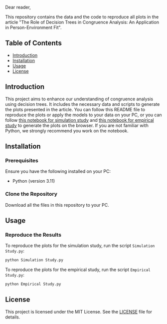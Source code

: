 Dear reader,

This repository contains the data and the code to reproduce all plots in the article "The Role of Decision Trees in Congruence Analysis: An Application in Person-Environment Fit".

## Table of Contents

- [Introduction](#introduction)
- [Installation](#installation)
- [Usage](#usage)
- [License](#license)

## Introduction

This project aims to enhance our understanding of congruence analysis using decision trees. It includes the necessary data and scripts to generate the plots presented in the article. You can follow this README file to reproduce the plots or apply the models to your data on your PC, or you can follow [this notebook for simulation study](https://colab.research.google.com/drive/13TznPwRjq1mt1DhhqaiDle88xCMMAur4#scrollTo=6s-EZ95nz_LX) and [this notebook for empirical study](https://colab.research.google.com/drive/19FuYHk3Fhlv5C_3TQOJLMgRbQhH6hASf) to generate the plots on the browser. If you are not familiar with Python, we strongly recommend you work on the notebook.

## Installation

### Prerequisites

Ensure you have the following installed on your PC:

- Python (version 3.11)

### Clone the Repository

Download all the files in this repository to your PC.

## Usage

### Reproduce the Results

To reproduce the plots for the simulation study, run the script `Simulation Study.py`:

```sh
python Simulation Study.py
```

To reproduce the plots for the empirical study, run the script `Empirical Study.py`:

```sh
python Empirical Study.py
```

## License

This project is licensed under the MIT License. See the [LICENSE](LICENSE) file for details.
